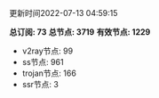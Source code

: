 更新时间2022-07-13 04:59:15

**总订阅: 73**
**总节点: 3719**
**有效节点: 1229**
- v2ray节点: 99
- ss节点: 961
- trojan节点: 166
- ssr节点: 3
